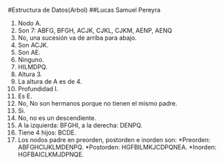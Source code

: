 #Estructura de Datos(Arbol)
##Lucas Samuel Pereyra

1. Nodo A.
2. Son 7: ABFG, BFGH, ACJK, CJKL, CJKM, AENP, AENQ
3. No, una sucesión va de arriba para abajo.
4. Son ACJK.
5. Son AE.
6. Ninguno.
7. HILMDPQ.
8. Altura 3.
9. La altura de A es de 4.
10. Profundidad I.
11. Es E.
12. No, No son hermanos porque no tienen el mismo padre. 
13. Si.
14. No, no es un descendiente.
15. A la izquierda: BFGHI, a la derecha: DENPQ.
16. Tiene 4 hijos: BCDE.
17. Los nodos padre en preorden, postorden e inorden son:
    *Preorden: ABFGHCIJKLMDENPQ.
    *Postorden: HGFBILMKJCDPQNEA.
    *Inorden: HGFBAICLKMJDPNQE.